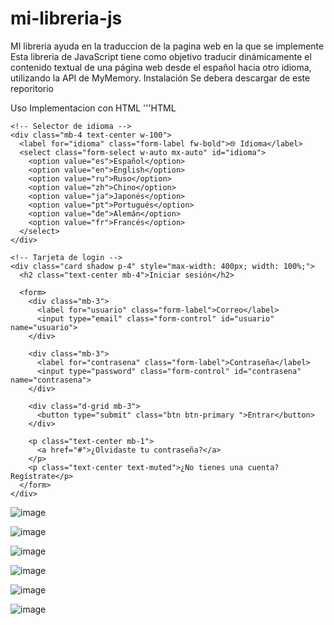 # mi-libreria-js
MI libreria ayuda en la traduccion de la pagina web en la que se implemente
Esta libreria de JavaScript tiene como objetivo traducir dinámicamente el contenido textual de una página web desde el español hacia otro idioma, utilizando la API de MyMemory.
Instalación
Se debera descargar de este reporitorio
<script src="libreria.js"></script>

Uso
Implementacion con HTML
'''HTML
<!DOCTYPE html>
<html lang="es">
<head>
  <meta charset="UTF-8" />
  <meta name="viewport" content="width=device-width, initial-scale=1.0" />
  <title>Login Multilenguaje</title>
  <link href="https://cdn.jsdelivr.net/npm/bootstrap@5.3.3/dist/css/bootstrap.min.css" rel="stylesheet">
</head>
<body class="bg-light">

  <div class="container d-flex flex-column justify-content-center align-items-center min-vh-100">

    <!-- Selector de idioma -->
    <div class="mb-4 text-center w-100">
      <label for="idioma" class="form-label fw-bold">🌐 Idioma</label>
      <select class="form-select w-auto mx-auto" id="idioma">
        <option value="es">Español</option>
        <option value="en">English</option>
        <option value="ru">Ruso</option>
        <option value="zh">Chino</option>
        <option value="ja">Japonés</option>
        <option value="pt">Portugués</option>
        <option value="de">Alemán</option>
        <option value="fr">Francés</option>
      </select>
    </div>

    <!-- Tarjeta de login -->
    <div class="card shadow p-4" style="max-width: 400px; width: 100%;">
      <h2 class="text-center mb-4">Iniciar sesión</h2>

      <form>
        <div class="mb-3">
          <label for="usuario" class="form-label">Correo</label>
          <input type="email" class="form-control" id="usuario" name="usuario">
        </div>

        <div class="mb-3">
          <label for="contrasena" class="form-label">Contraseña</label>
          <input type="password" class="form-control" id="contrasena" name="contrasena">
        </div>

        <div class="d-grid mb-3">
          <button type="submit" class="btn btn-primary ">Entrar</button>
        </div>

        <p class="text-center mb-1">
          <a href="#">¿Olvidaste tu contraseña?</a>
        </p>
        <p class="text-center text-muted">¿No tienes una cuenta? Regístrate</p>
      </form>
    </div>
  </div>

  <!-- Bootstrap JS -->
  <script src="https://cdn.jsdelivr.net/npm/bootstrap@5.3.3/dist/js/bootstrap.bundle.min.js"></script>

  <!-- Tu script de traducción -->
  <script src="Libreria.js"></script>
</body>
</html>

![image](https://github.com/user-attachments/assets/e36ac6e4-3434-4ca7-9c66-197a3356d75b)

![image](https://github.com/user-attachments/assets/e2f77ef6-2eed-4d95-b8b4-010c4c118765)

![image](https://github.com/user-attachments/assets/b2d65557-4b3d-4aa4-a74b-4a9706a12a19)

![image](https://github.com/user-attachments/assets/f14e5b7a-7f5c-490e-a75b-48a3537f219d)

![image](https://github.com/user-attachments/assets/707c6c6e-4a37-4ffe-9a2a-ccf4656b3e8c)

![image](https://github.com/user-attachments/assets/4570273e-6f03-4d17-a26b-5df24eae3258)

